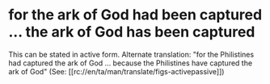 # for the ark of God had been captured ... the ark of God has been captured

This can be stated in active form. Alternate translation: "for the Philistines had captured the ark of God ... because the Philistines have captured the ark of God" (See: [[rc://en/ta/man/translate/figs-activepassive]])

